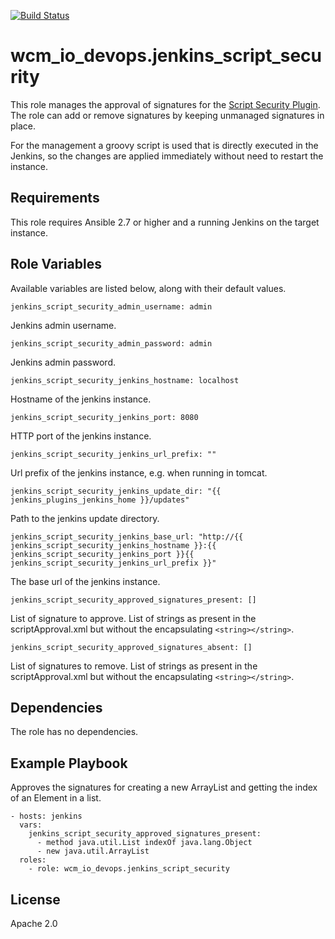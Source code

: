 [![Build Status](https://travis-ci.org/wcm-io-devops/ansible-jenkins-script-security.svg?branch=master)](https://travis-ci.org/wcm-io-devops/ansible-jenkins-script-security)

# wcm_io_devops.jenkins_script_security

This role manages the approval of signatures for the
[Script Security Plugin](https://wiki.jenkins.io/display/JENKINS/Script+Security+Plugin).
The role can add or remove signatures by keeping unmanaged signatures in place.

For the management a groovy script is used that is directly executed in
the Jenkins, so the changes are applied immediately without need to
restart the instance.

## Requirements

This role requires Ansible 2.7 or higher and a running Jenkins on the
target instance.

## Role Variables

Available variables are listed below, along with their default values.

    jenkins_script_security_admin_username: admin

Jenkins admin username.

    jenkins_script_security_admin_password: admin

Jenkins admin password.

    jenkins_script_security_jenkins_hostname: localhost

Hostname of the jenkins instance.

    jenkins_script_security_jenkins_port: 8080

HTTP port of the jenkins instance.

    jenkins_script_security_jenkins_url_prefix: ""

Url prefix of the jenkins instance, e.g. when running in tomcat.

    jenkins_script_security_jenkins_update_dir: "{{ jenkins_plugins_jenkins_home }}/updates"

Path to the jenkins update directory.

    jenkins_script_security_jenkins_base_url: "http://{{ jenkins_script_security_jenkins_hostname }}:{{ jenkins_script_security_jenkins_port }}{{ jenkins_script_security_jenkins_url_prefix }}"

The base url of the jenkins instance.

    jenkins_script_security_approved_signatures_present: []

List of signature to approve. List of strings as present in the
scriptApproval.xml but without the encapsulating `<string></string>`.

    jenkins_script_security_approved_signatures_absent: []

List of signatures to remove. List of strings as present in the
scriptApproval.xml but without the encapsulating `<string></string>`.

## Dependencies

The role has no dependencies.

## Example Playbook

Approves the signatures for creating a new ArrayList and getting the
index of an Element in a list.

	- hosts: jenkins
	  vars:
	    jenkins_script_security_approved_signatures_present:
          - method java.util.List indexOf java.lang.Object
          - new java.util.ArrayList
	  roles:
	    - role: wcm_io_devops.jenkins_script_security

## License

Apache 2.0
